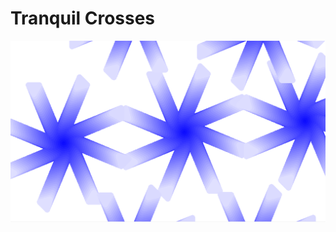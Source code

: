 <h1> Tranquil Crosses</h1>
<img src = https://github.com/Mzema4818/Turtle-Project/blob/master/python.png>
